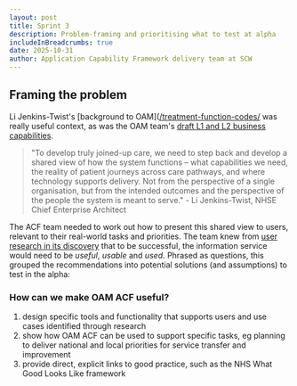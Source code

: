 ```yaml
---
layout: post
title: Sprint 3
description: Problem-framing and prioritising what to test at alpha
includeInBreadcrumbs: true
date: 2025-10-31
author: Application Capability Framework delivery team at SCW
---
```


## Framing the problem

Li Jenkins-Twist's [background to OAM]([/treatment-function-codes/](https://www.linkedin.com/pulse/making-sense-system-describing-health-care-england-li-jenkins-twist-xpkwe/) was really useful context, as was the OAM team's [draft L1 and L2 business capabilities](https://www.linkedin.com/posts/li-jenkins-twist-40b215176_letstalkarchitecture-activity-7323282611827580928-kbEX/).

> "To develop truly joined-up care, we need to step back and develop a shared view of how the system functions – what capabilities we need, the reality of patient journeys across care pathways, and where technology supports delivery. Not from the perspective of a single organisation, but from the intended outcomes and the perspective of the people the system is meant to serve." - Li Jenkins-Twist, NHSE Chief Enterprise Architect

The ACF team needed to work out how to present this shared view to users, relevant to their real-world tasks and priorities. The team knew from [user research in its discovery](/discovery/) that to be successful, the information service would need to be *useful*, *usable* and *used*. Phrased as questions, this grouped the recommendations into potential solutions (and assumptions) to test in the alpha:

### How can we make OAM ACF useful? 

1. design specific tools and functionality that supports users and use cases identified through research
2. show how OAM ACF can be used to support specific tasks, eg planning to deliver national and local priorities for service transfer and improvement
3. provide direct, explicit links to good practice, such as the NHS What Good Looks Like framework
